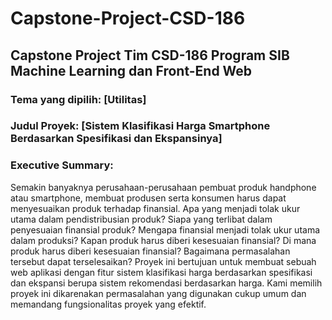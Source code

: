 # Capstone-Project-CSD-186
## Capstone Project Tim CSD-186 Program SIB Machine Learning dan Front-End Web
### Tema yang dipilih: [Utilitas]
### Judul Proyek: [Sistem Klasifikasi Harga Smartphone Berdasarkan Spesifikasi dan Ekspansinya] 
### Executive Summary:
Semakin banyaknya perusahaan-perusahaan pembuat produk handphone atau smartphone, membuat produsen serta konsumen harus dapat menyesuaikan produk terhadap finansial.
Apa yang menjadi tolak ukur utama dalam pendistribusian produk?
Siapa yang terlibat dalam penyesuaian finansial produk?
Mengapa finansial menjadi tolak ukur utama dalam produksi?
Kapan produk harus diberi kesesuaian finansial?
Di mana produk harus diberi kesesuaian finansial?
Bagaimana permasalahan tersebut dapat terselesaikan?
Proyek ini bertujuan untuk membuat sebuah web aplikasi dengan fitur sistem klasifikasi harga berdasarkan spesifikasi dan ekspansi berupa sistem rekomendasi berdasarkan harga. Kami memilih proyek ini dikarenakan permasalahan yang digunakan cukup umum dan memandang fungsionalitas proyek yang efektif.
